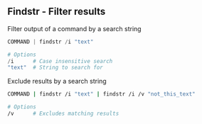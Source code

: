 ## Findstr - Filter results

Filter output of a command by a search string

```powershell
COMMAND | findstr /i "text"

# Options
/i 		# Case insensitive search
"text"	# String to search for
```

Exclude results by a search string

```bash
COMMAND | findstr /i "text" | findstr /i /v "not_this_text"

# Options
/v		# Excludes matching results
```

